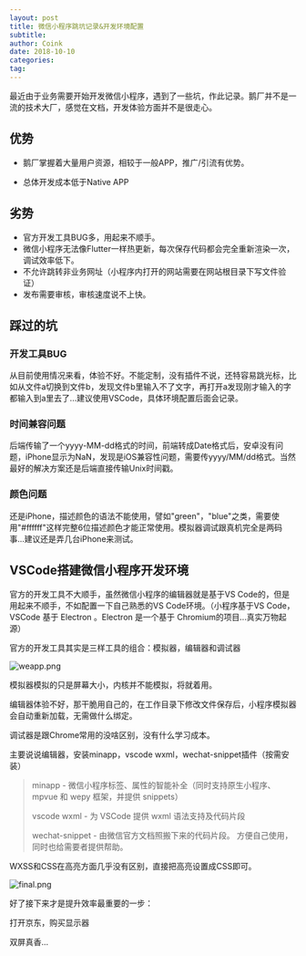 ```yaml
---
layout: post
title: 微信小程序跳坑记录&开发环境配置
subtitle: 
author: Coink
date: 2018-10-10
categories:
tag:
---
```




最近由于业务需要开始开发微信小程序，遇到了一些坑，作此记录。鹅厂并不是一流的技术大厂，感觉在文档，开发体验方面并不是很走心。



## 优势

- 鹅厂掌握着大量用户资源，相较于一般APP，推广/引流有优势。

- 总体开发成本低于Native APP



## 劣势

- 官方开发工具BUG多，用起来不顺手。
- 微信小程序无法像Flutter一样热更新，每次保存代码都会完全重新渲染一次，调试效率低下。
- 不允许跳转非业务网址（小程序内打开的网站需要在网站根目录下写文件验证）
- 发布需要审核，审核速度说不上快。



## 踩过的坑

### 开发工具BUG
从目前使用情况来看，体验不好。不能定制，没有插件不说，还特容易跳光标，比如从文件a切换到文件b，发现文件b里输入不了文字，再打开a发现刚才输入的字都输入到a里去了...建议使用VSCode，具体环境配置后面会记录。

### 时间兼容问题

后端传输了一个yyyy-MM-dd格式的时间，前端转成Date格式后，安卓没有问题，iPhone显示为NaN，发现是iOS兼容性问题，需要传yyyy/MM/dd格式。当然最好的解决方案还是后端直接传输Unix时间戳。

### 颜色问题

还是iPhone，描述颜色的语法不能使用，譬如"green"，"blue"之类，需要使用"#ffffff"这样完整6位描述颜色才能正常使用。模拟器调试跟真机完全是两码事...建议还是弄几台iPhone来测试。



## VSCode搭建微信小程序开发环境

官方的开发工具不大顺手，虽然微信小程序的编辑器就是基于VS Code的，但是用起来不顺手，不如配置一下自己熟悉的VS Code环境。（小程序基于VS Code，VSCode 基于 Electron 。Electron 是一个基于 Chromium的项目...真实万物起源）

官方的开发工具其实是三样工具的组合：模拟器，编辑器和调试器

![weapp.png](https://i.loli.net/2018/10/11/5bbecfecd23a8.png)

模拟器模拟的只是屏幕大小，内核并不能模拟，将就着用。

编辑器体验不好，那干脆用自己的，在工作目录下修改文件保存后，小程序模拟器会自动重新加载，无需做什么绑定。

调试器是跟Chrome常用的没啥区别，没有什么学习成本。

主要说说编辑器，安装minapp，vscode wxml，wechat-snippet插件（按需安装）

> minapp - 微信小程序标签、属性的智能补全（同时支持原生小程序、mpvue 和 wepy 框架，并提供 snippets）
>
> vscode wxml - 为 VSCode 提供 wxml 语法支持及代码片段
>
> wechat-snippet - 由微信官方文档照搬下来的代码片段。 方便自己使用，同时也给需要者提供帮助。

WXSS和CSS在高亮方面几乎没有区别，直接把高亮设置成CSS即可。



![final.png](https://i.loli.net/2018/10/11/5bbf4134475c9.png)



好了接下来才是提升效率最重要的一步：

打开京东，购买显示器

双屏真香...
